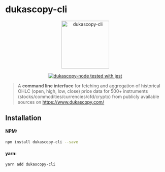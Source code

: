 <h1>dukascopy-cli</h1>

<p align="center"><img width="150" src="https://github.com/Leo4815162342/dukascopy-node/blob/feat/workspaces/packages/dukascopy-cli/dukascopy-cli.png?raw=true" alt="dukascopy-cli"></p>

<p align="center">
  <a href="https://github.com/facebook/jest"><img src="https://img.shields.io/badge/tested_with-jest-99424f.svg" alt="dukascopy-node tested with jest"></a>
</p>

> A **command line interface** for fetching and aggregation of historical OHLC (open, high, low, close) price data for 500+ instruments (stocks/commodities/currencies/cfd/crypto) from publicly available sources on https://www.dukascopy.com/

## Installation

#### NPM:

```bash
npm install dukascopy-cli --save
```

#### yarn:

```bash
yarn add dukascopy-cli
```
